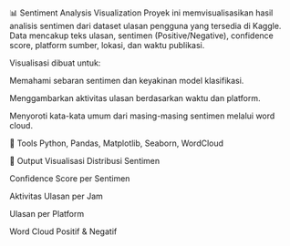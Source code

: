 📊 Sentiment Analysis Visualization
Proyek ini memvisualisasikan hasil analisis sentimen dari dataset ulasan pengguna yang tersedia di Kaggle. Data mencakup teks ulasan, sentimen (Positive/Negative), confidence score, platform sumber, lokasi, dan waktu publikasi.

Visualisasi dibuat untuk:

Memahami sebaran sentimen dan keyakinan model klasifikasi.

Menggambarkan aktivitas ulasan berdasarkan waktu dan platform.

Menyoroti kata-kata umum dari masing-masing sentimen melalui word cloud.

🔧 Tools
Python, Pandas, Matplotlib, Seaborn, WordCloud

📌 Output Visualisasi
Distribusi Sentimen

Confidence Score per Sentimen

Aktivitas Ulasan per Jam

Ulasan per Platform

Word Cloud Positif & Negatif

